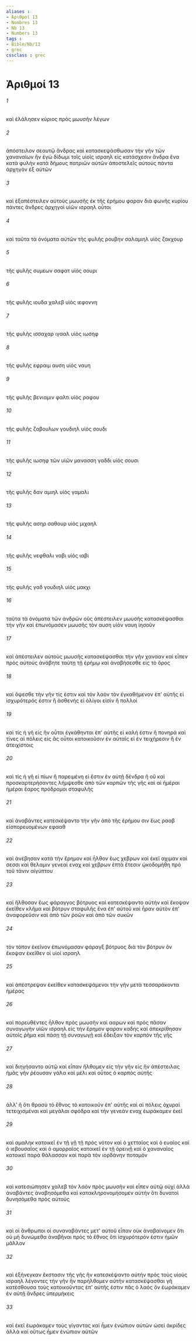 ```yaml
---
aliases : 
- Ἀριθμοί 13
- Nombres 13
- Nb 13
- Numbers 13
tags : 
- Bible/Nb/13
- grec
cssclass : grec
---
```


# Ἀριθμοί 13

###### 1
καὶ ἐλάλησεν κύριος πρὸς μωυσῆν λέγων
###### 2
ἀπόστειλον σεαυτῷ ἄνδρας καὶ κατασκεψάσθωσαν τὴν γῆν τῶν χαναναίων ἣν ἐγὼ δίδωμι τοῖς υἱοῖς ισραηλ εἰς κατάσχεσιν ἄνδρα ἕνα κατὰ φυλὴν κατὰ δήμους πατριῶν αὐτῶν ἀποστελεῖς αὐτούς πάντα ἀρχηγὸν ἐξ αὐτῶν
###### 3
καὶ ἐξαπέστειλεν αὐτοὺς μωυσῆς ἐκ τῆς ἐρήμου φαραν διὰ φωνῆς κυρίου πάντες ἄνδρες ἀρχηγοὶ υἱῶν ισραηλ οὗτοι
###### 4
καὶ ταῦτα τὰ ὀνόματα αὐτῶν τῆς φυλῆς ρουβην σαλαμιηλ υἱὸς ζακχουρ
###### 5
τῆς φυλῆς συμεων σαφατ υἱὸς σουρι
###### 6
τῆς φυλῆς ιουδα χαλεβ υἱὸς ιεφοννη
###### 7
τῆς φυλῆς ισσαχαρ ιγααλ υἱὸς ιωσηφ
###### 8
τῆς φυλῆς εφραιμ αυση υἱὸς ναυη
###### 9
τῆς φυλῆς βενιαμιν φαλτι υἱὸς ραφου
###### 10
τῆς φυλῆς ζαβουλων γουδιηλ υἱὸς σουδι
###### 11
τῆς φυλῆς ιωσηφ τῶν υἱῶν μανασση γαδδι υἱὸς σουσι
###### 12
τῆς φυλῆς δαν αμιηλ υἱὸς γαμαλι
###### 13
τῆς φυλῆς ασηρ σαθουρ υἱὸς μιχαηλ
###### 14
τῆς φυλῆς νεφθαλι ναβι υἱὸς ιαβι
###### 15
τῆς φυλῆς γαδ γουδιηλ υἱὸς μακχι
###### 16
ταῦτα τὰ ὀνόματα τῶν ἀνδρῶν οὓς ἀπέστειλεν μωυσῆς κατασκέψασθαι τὴν γῆν καὶ ἐπωνόμασεν μωυσῆς τὸν αυση υἱὸν ναυη ἰησοῦν
###### 17
καὶ ἀπέστειλεν αὐτοὺς μωυσῆς κατασκέψασθαι τὴν γῆν χανααν καὶ εἶπεν πρὸς αὐτούς ἀνάβητε ταύτῃ τῇ ἐρήμῳ καὶ ἀναβήσεσθε εἰς τὸ ὄρος
###### 18
καὶ ὄψεσθε τὴν γῆν τίς ἐστιν καὶ τὸν λαὸν τὸν ἐγκαθήμενον ἐπ' αὐτῆς εἰ ἰσχυρότερός ἐστιν ἢ ἀσθενής εἰ ὀλίγοι εἰσὶν ἢ πολλοί
###### 19
καὶ τίς ἡ γῆ εἰς ἣν οὗτοι ἐγκάθηνται ἐπ' αὐτῆς εἰ καλή ἐστιν ἢ πονηρά καὶ τίνες αἱ πόλεις εἰς ἃς οὗτοι κατοικοῦσιν ἐν αὐταῖς εἰ ἐν τειχήρεσιν ἢ ἐν ἀτειχίστοις
###### 20
καὶ τίς ἡ γῆ εἰ πίων ἢ παρειμένη εἰ ἔστιν ἐν αὐτῇ δένδρα ἢ οὔ καὶ προσκαρτερήσαντες λήμψεσθε ἀπὸ τῶν καρπῶν τῆς γῆς καὶ αἱ ἡμέραι ἡμέραι ἔαρος πρόδρομοι σταφυλῆς
###### 21
καὶ ἀναβάντες κατεσκέψαντο τὴν γῆν ἀπὸ τῆς ἐρήμου σιν ἕως ρααβ εἰσπορευομένων εφααθ
###### 22
καὶ ἀνέβησαν κατὰ τὴν ἔρημον καὶ ἦλθον ἕως χεβρων καὶ ἐκεῖ αχιμαν καὶ σεσσι καὶ θελαμιν γενεαὶ εναχ καὶ χεβρων ἑπτὰ ἔτεσιν ᾠκοδομήθη πρὸ τοῦ τάνιν αἰγύπτου
###### 23
καὶ ἤλθοσαν ἕως φάραγγος βότρυος καὶ κατεσκέψαντο αὐτήν καὶ ἔκοψαν ἐκεῖθεν κλῆμα καὶ βότρυν σταφυλῆς ἕνα ἐπ' αὐτοῦ καὶ ἦραν αὐτὸν ἐπ' ἀναφορεῦσιν καὶ ἀπὸ τῶν ῥοῶν καὶ ἀπὸ τῶν συκῶν
###### 24
τὸν τόπον ἐκεῖνον ἐπωνόμασαν φάραγξ βότρυος διὰ τὸν βότρυν ὃν ἔκοψαν ἐκεῖθεν οἱ υἱοὶ ισραηλ
###### 25
καὶ ἀπέστρεψαν ἐκεῖθεν κατασκεψάμενοι τὴν γῆν μετὰ τεσσαράκοντα ἡμέρας
###### 26
καὶ πορευθέντες ἦλθον πρὸς μωυσῆν καὶ ααρων καὶ πρὸς πᾶσαν συναγωγὴν υἱῶν ισραηλ εἰς τὴν ἔρημον φαραν καδης καὶ ἀπεκρίθησαν αὐτοῖς ῥῆμα καὶ πάσῃ τῇ συναγωγῇ καὶ ἔδειξαν τὸν καρπὸν τῆς γῆς
###### 27
καὶ διηγήσαντο αὐτῷ καὶ εἶπαν ἤλθαμεν εἰς τὴν γῆν εἰς ἣν ἀπέστειλας ἡμᾶς γῆν ῥέουσαν γάλα καὶ μέλι καὶ οὗτος ὁ καρπὸς αὐτῆς
###### 28
ἀλλ' ἢ ὅτι θρασὺ τὸ ἔθνος τὸ κατοικοῦν ἐπ' αὐτῆς καὶ αἱ πόλεις ὀχυραὶ τετειχισμέναι καὶ μεγάλαι σφόδρα καὶ τὴν γενεὰν εναχ ἑωράκαμεν ἐκεῖ
###### 29
καὶ αμαληκ κατοικεῖ ἐν τῇ γῇ τῇ πρὸς νότον καὶ ὁ χετταῖος καὶ ὁ ευαῖος καὶ ὁ ιεβουσαῖος καὶ ὁ αμορραῖος κατοικεῖ ἐν τῇ ὀρεινῇ καὶ ὁ χαναναῖος κατοικεῖ παρὰ θάλασσαν καὶ παρὰ τὸν ιορδάνην ποταμόν
###### 30
καὶ κατεσιώπησεν χαλεβ τὸν λαὸν πρὸς μωυσῆν καὶ εἶπεν αὐτῷ οὐχί ἀλλὰ ἀναβάντες ἀναβησόμεθα καὶ κατακληρονομήσομεν αὐτήν ὅτι δυνατοὶ δυνησόμεθα πρὸς αὐτούς
###### 31
καὶ οἱ ἄνθρωποι οἱ συναναβάντες μετ' αὐτοῦ εἶπαν οὐκ ἀναβαίνομεν ὅτι οὐ μὴ δυνώμεθα ἀναβῆναι πρὸς τὸ ἔθνος ὅτι ἰσχυρότερόν ἐστιν ἡμῶν μᾶλλον
###### 32
καὶ ἐξήνεγκαν ἔκστασιν τῆς γῆς ἣν κατεσκέψαντο αὐτήν πρὸς τοὺς υἱοὺς ισραηλ λέγοντες τὴν γῆν ἣν παρήλθομεν αὐτὴν κατασκέψασθαι γῆ κατέσθουσα τοὺς κατοικοῦντας ἐπ' αὐτῆς ἐστιν πᾶς ὁ λαός ὃν ἑωράκαμεν ἐν αὐτῇ ἄνδρες ὑπερμήκεις
###### 33
καὶ ἐκεῖ ἑωράκαμεν τοὺς γίγαντας καὶ ἦμεν ἐνώπιον αὐτῶν ὡσεὶ ἀκρίδες ἀλλὰ καὶ οὕτως ἦμεν ἐνώπιον αὐτῶν
